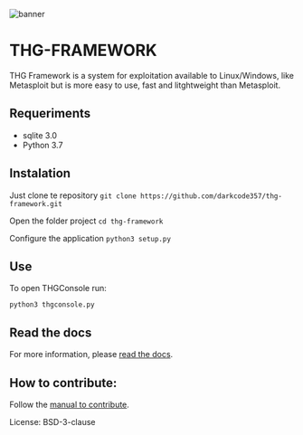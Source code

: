 ![banner](https://github.com/darkcode357/thg-framework/blob/master/documentation/xss_main.jpg)
# THG-FRAMEWORK

THG Framework is a system for exploitation available to Linux/Windows, like Metasploit but is more easy to use, fast and litghtweight than Metasploit.

## Requeriments
- sqlite 3.0
- Python 3.7

## Instalation
Just clone te repository
`git clone https://github.com/darkcode357/thg-framework.git`

Open the folder project
`cd thg-framework`

Configure the application
`python3 setup.py`

## Use
To open THGConsole run:
```
python3 thgconsole.py
```

## Read the docs
For more information, please [read the docs](https://darkcode357.github.io/thg-framework/). 

## How to contribute:
Follow the [manual to contribute](https://darkcode357.github.io/thg-framework/contributing/get-started/).

License: BSD-3-clause
